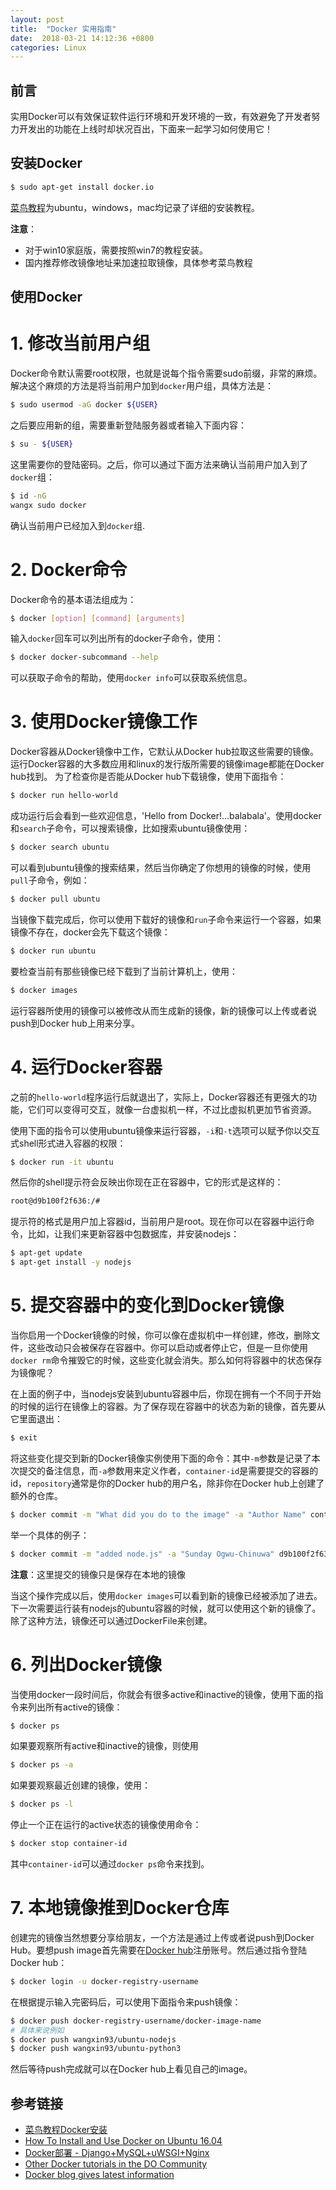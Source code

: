 ```yaml
---
layout: post
title:  "Docker 实用指南"
date:  2018-03-21 14:12:36 +0800
categories: Linux
---
```


## 前言
实用Docker可以有效保证软件运行环境和开发环境的一致，有效避免了开发者努力开发出的功能在上线时却状况百出，下面来一起学习如何使用它！

## 安装Docker
```bash
$ sudo apt-get install docker.io
```
[菜鸟教程](http://www.runoob.com/docker/ubuntu-docker-install.html)为ubuntu，windows，mac均记录了详细的安装教程。

**注意**：
* 对于win10家庭版，需要按照win7的教程安装。
* 国内推荐修改镜像地址来加速拉取镜像，具体参考菜鸟教程

## 使用Docker 
# 1. 修改当前用户组
Docker命令默认需要root权限，也就是说每个指令需要sudo前缀，非常的麻烦。解决这个麻烦的方法是将当前用户加到`docker`用户组，具体方法是：
```bash
$ sudo usermod -aG docker ${USER}
```
之后要应用新的组，需要重新登陆服务器或者输入下面内容：
```bash
$ su - ${USER}
```
这里需要你的登陆密码。之后，你可以通过下面方法来确认当前用户加入到了`docker`组：
```bash
$ id -nG
wangx sudo docker
```
确认当前用户已经加入到`docker`组.

# 2. Docker命令
Docker命令的基本语法组成为：
```bash
$ docker [option] [command] [arguments]
```
输入`docker`回车可以列出所有的docker子命令，使用：
```bash
$ docker docker-subcommand --help
```
可以获取子命令的帮助，使用`docker info`可以获取系统信息。

# 3. 使用Docker镜像工作
Docker容器从Docker镜像中工作，它默认从Docker hub拉取这些需要的镜像。运行Docker容器的大多数应用和linux的发行版所需要的镜像image都能在Docker hub找到。
为了检查你是否能从Docker hub下载镜像，使用下面指令：
```bash
$ docker run hello-world
```
成功运行后会看到一些欢迎信息，'Hello from Docker!...balabala'。使用docker和`search`子命令，可以搜索镜像，比如搜索ubuntu镜像使用：
```bash
$ docker search ubuntu
```
可以看到ubuntu镜像的搜索结果，然后当你确定了你想用的镜像的时候，使用`pull`子命令，例如：
```bash
$ docker pull ubuntu
```
当镜像下载完成后，你可以使用下载好的镜像和`run`子命令来运行一个容器，如果镜像不存在，docker会先下载这个镜像：
```bash
$ docker run ubuntu
```
要检查当前有那些镜像已经下载到了当前计算机上，使用：
```bash
$ docker images
```
运行容器所使用的镜像可以被修改从而生成新的镜像，新的镜像可以上传或者说push到Docker hub上用来分享。

# 4. 运行Docker容器
之前的`hello-world`程序运行后就退出了，实际上，Docker容器还有更强大的功能，它们可以变得可交互，就像一台虚拟机一样，不过比虚拟机更加节省资源。

使用下面的指令可以使用ubuntu镜像来运行容器，`-i`和`-t`选项可以赋予你以交互式shell形式进入容器的权限：
```bash
$ docker run -it ubuntu
```
然后你的shell提示符会反映出你现在正在容器中，它的形式是这样的：
```bash
root@d9b100f2f636:/#
```
提示符的格式是用户加上容器id，当前用户是root。现在你可以在容器中运行命令，比如，让我们来更新容器中包数据库，并安装nodejs：
```bash
$ apt-get update
$ apt-get install -y nodejs
```

# 5. 提交容器中的变化到Docker镜像
当你启用一个Docker镜像的时候，你可以像在虚拟机中一样创建，修改，删除文件，这些改动只会被保存在容器中。你可以启动或者停止它，但是一旦你使用`docker rm`命令摧毁它的时候，这些变化就会消失。那么如何将容器中的状态保存为镜像呢？

在上面的例子中，当nodejs安装到ubuntu容器中后，你现在拥有一个不同于开始的时候的运行在镜像上的容器。为了保存现在容器中的状态为新的镜像，首先要从它里面退出：
```bash
$ exit
```
将这些变化提交到新的Docker镜像实例使用下面的命令：其中`-m`参数是记录了本次提交的备注信息，而`-a`参数用来定义作者，`container-id`是需要提交的容器的id，`repository`通常是你的Docker hub的用户名，除非你在Docker hub上创建了额外的仓库。
```bash
$ docker commit -m "What did you do to the image" -a "Author Name" container-id repository/new_image_name
```
举一个具体的例子：
```bash
$ docker commit -m "added node.js" -a "Sunday Ogwu-Chinuwa" d9b100f2f636 finid/ubuntu-nodejs
```
**注意**：这里提交的镜像只是保存在本地的镜像

当这个操作完成以后，使用`docker images`可以看到新的镜像已经被添加了进去。下一次需要运行装有nodejs的ubuntu容器的时候，就可以使用这个新的镜像了。除了这种方法，镜像还可以通过DockerFile来创建。

# 6. 列出Docker镜像
当使用docker一段时间后，你就会有很多active和inactive的镜像，使用下面的指令来列出所有active的镜像：
```bash
$ docker ps
```
如果要观察所有active和inactive的镜像，则使用
```bash
$ docker ps -a
```
如果要观察最近创建的镜像，使用：
```bash
$ docker ps -l
```
停止一个正在运行的active状态的镜像使用命令：
```bash
$ docker stop container-id
```
其中`container-id`可以通过`docker ps`命令来找到。

# 7. 本地镜像推到Docker仓库
创建完的镜像当然想要分享给朋友，一个方法是通过上传或者说push到Docker Hub。要想push image首先需要在[Docker hub](https://hub.docker.com/)注册账号。然后通过指令登陆Docker hub：
```bash
$ docker login -u docker-registry-username
```
在根据提示输入完密码后，可以使用下面指令来push镜像：
```bash
$ docker push docker-registry-username/docker-image-name
# 具体来说例如
$ docker push wangxin93/ubuntu-nodejs
$ docker push wangxin93/ubuntu-python3
```
然后等待push完成就可以在Docker hub上看见自己的image。

## 参考链接
* [菜鸟教程Docker安装](http://www.runoob.com/docker/ubuntu-docker-install.html)
* [How To Install and Use Docker on Ubuntu 16.04](https://www.digitalocean.com/community/tutorials/how-to-install-and-use-docker-on-ubuntu-16-04)
* [Docker部署 - Django+MySQL+uWSGI+Nginx](https://zhuanlan.zhihu.com/p/29609591)
* [Other Docker tutorials in the DO Community](https://www.digitalocean.com/community/tags/docker?type=tutorials)
* [Docker blog gives latest information](https://blog.docker.com/)
